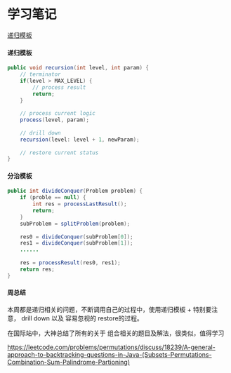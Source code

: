 # 学习笔记

[递归模板](#递归模板)

#### 递归模板

```java
public void recursion(int level, int param) {
	// terminator
	if(level > MAX_LEVEL) {
		// process result
		return;
	}
	
	// process current logic
	process(level, param);
	
	// drill down
	recursion(level: level + 1, newParam);
	
	// restore current status
}
```

#### 分治模板
```java
public int divideConquer(Problem problem) {
    if (proble == null) {
        int res = processLastResult();
        return;
    }
    subProblem = splitProblem(problem);
    
    res0 = divideConquer(subProblem[0]);
    res1 = divideConquer(subProblem[1]);
    ......
    
    res = processResult(res0, res1);
    return res;
}
```

#### 周总结

本周都是递归相关的问题，不断调用自己的过程中，使用递归模板 + 特别要注意， drill down 以及 容易忽视的 restore的过程。

在国际站中，大神总结了所有的关于 组合相关的题目及解法，很类似，值得学习

https://leetcode.com/problems/permutations/discuss/18239/A-general-approach-to-backtracking-questions-in-Java-(Subsets-Permutations-Combination-Sum-Palindrome-Partioning)


